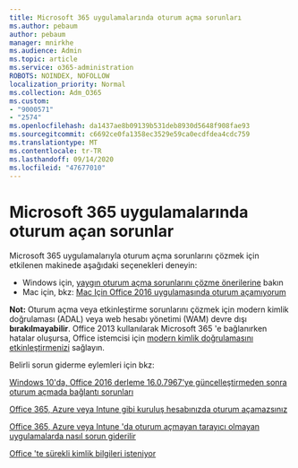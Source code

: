 ```yaml
---
title: Microsoft 365 uygulamalarında oturum açma sorunları
ms.author: pebaum
author: pebaum
manager: mnirkhe
ms.audience: Admin
ms.topic: article
ms.service: o365-administration
ROBOTS: NOINDEX, NOFOLLOW
localization_priority: Normal
ms.collection: Adm_O365
ms.custom:
- "9000571"
- "2574"
ms.openlocfilehash: da1437ae8b09139b531deb8930d5648f908fae93
ms.sourcegitcommit: c6692ce0fa1358ec3529e59ca0ecdfdea4cdc759
ms.translationtype: MT
ms.contentlocale: tr-TR
ms.lasthandoff: 09/14/2020
ms.locfileid: "47677010"
---
```

# <a name="issues-signing-into-microsoft-365-apps"></a>Microsoft 365 uygulamalarında oturum açan sorunlar

Microsoft 365 uygulamalarıyla oturum açma sorunlarını çözmek için etkilenen makinede aşağıdaki seçenekleri deneyin:  

- Windows için, [yaygın oturum açma sorunlarını çözme önerilerine](https://docs.microsoft.com/office365/troubleshoot/administration/disabling-adal-wam-not-recommended#recommendations-on-resolving-common-sign-in-issues) bakın
- Mac için, bkz:  [Mac Için Office 2016 uygulamasında oturum açamıyorum](https://docs.microsoft.com/office365/troubleshoot/authentication/sign-in-to-office-2016-for-mac-fail)

**Not:** Oturum açma veya etkinleştirme sorunlarını çözmek için modern kimlik doğrulaması (ADAL) veya web hesabı yönetimi (WAM) devre dışı  **bırakılmayabilir**. Office 2013 kullanılarak Microsoft 365 'e bağlanırken hatalar oluşursa, Office istemcisi için [modern kimlik doğrulamasını etkinleştirmenizi](https://docs.microsoft.com/microsoft-365/admin/security-and-compliance/enable-modern-authentication)  sağlayın.

Belirli sorun giderme eylemleri için bkz:

[Windows 10'da, Office 2016 derleme 16.0.7967'ye güncelleştirmeden sonra oturum açmada bağlantı sorunları](https://docs.microsoft.com/office365/troubleshoot/administration/connection-issue-when-sign-in-office-2016)  

[Office 365, Azure veya Intune gibi kuruluş hesabınızda oturum açamazsınız](https://docs.microsoft.com/office365/troubleshoot/authentication/sign-in-to-office-365-azure-intune)

[Office 365, Azure veya Intune 'da oturum açmayan tarayıcı olmayan uygulamalarda nasıl sorun giderilir](https://support.office.com/article/how-to-troubleshoot-non-browser-apps-that-can-t-sign-in-to-office-365-azure-or-intune-3ba1b268-66f6-462c-b0e5-070f5c2603c1?ui=en-US&rs=en-US&ad=US)

[Office 'te sürekli kimlik bilgileri isteniyor](https://docs.microsoft.com/office365/troubleshoot/authentication/access-denied-when-connect-to-office-365)